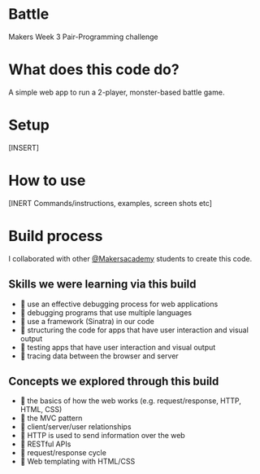 # Battle
Makers Week 3 Pair-Programming challenge

# What does this code do?
A simple web app to run a 2-player, monster-based battle game. 

# Setup
[INSERT]

# How to use
[INERT Commands/instructions, examples, screen shots etc]

# Build process
I collaborated with other [@Makersacademy](https://github.com/makersacademy) students to create this code.

## Skills we were learning via this build
* :space_invader: use an effective debugging process for web applications
* :space_invader: debugging programs that use multiple languages
* :space_invader: use a framework (Sinatra) in our code
* :space_invader: structuring the code for apps that have user interaction and visual output
* :space_invader: testing apps that have user interaction and visual output
* :space_invader: tracing data between the browser and server

## Concepts we explored through this build
* :space_invader: the basics of how the web works (e.g. request/response, HTTP, HTML, CSS)
* :space_invader: the MVC pattern
* :space_invader: client/server/user relationships
* :space_invader: HTTP is used to send information over the web
* :space_invader: RESTful APIs
* :space_invader: request/response cycle
* :space_invader: Web templating with HTML/CSS

